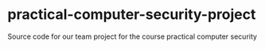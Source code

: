 # practical-computer-security-project
Source code for our team project for the course practical computer security
